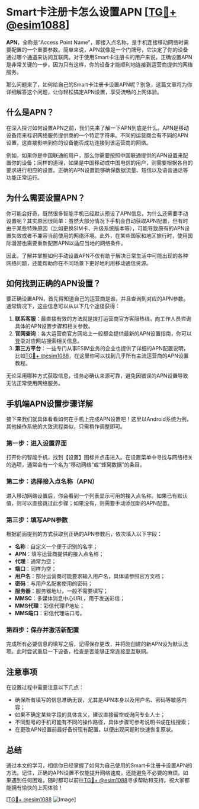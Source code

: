 # Smart卡注册卡怎么设置APN [[TG💪+ @esim1088](https://t.me/s/esim1088)]

**APN**，全称是“Access Point Name”，即接入点名称，是手机连接移动网络时需要配置的一个重要参数。简单来说，APN就像是一个门牌号，它决定了你的设备通过哪个通道来访问互联网。对于使用Smart卡注册卡的用户来说，正确设置APN是非常关键的一步，因为只有这样，你的设备才能顺利地连接到运营商提供的网络服务。

那么问题来了，如何给自己的Smart卡注册卡设置APN呢？别急，这篇文章将为你详细解答这个问题，让你轻松搞定APN设置，享受流畅的上网体验。

## 什么是APN？

在深入探讨如何设置APN之前，我们先来了解一下APN到底是什么。APN是移动设备用来标识网络服务提供商的一个特定字符串。不同的运营商会有不同的APN设置，这直接影响到你的设备能否成功连接到该运营商的网络。

例如，如果你是中国联通的用户，那么你需要按照中国联通提供的APN设置来配置你的设备；同样的道理，如果是中国移动或中国电信的用户，则需要根据各自的要求进行相应的设置。正确的APN设置能够确保数据流量、短信以及语音通话等功能正常运行。

## 为什么需要设置APN？

你可能会好奇，既然很多智能手机已经默认预设了APN信息，为什么还需要手动设置呢？其实原因很简单：虽然大部分情况下手机会自动获取APN配置，但有时由于某些特殊原因（比如更换SIM卡、升级系统版本等），可能导致原有的APN设置失效或者不兼容当前使用的网络环境。此外，在某些国家和地区旅行时，使用国际漫游也需要重新配置APN以适应当地的网络条件。

因此，了解并掌握如何手动设置APN不仅有助于解决日常生活中可能出现的各种网络问题，还能帮助你在不同场景下更好地利用移动通信资源。

## 如何找到正确的APN设置？

要正确设置APN，首先得知道自己的运营商是谁，并且查询到对应的APN参数。通常情况下，这些信息可以从以下几个途径获得：

1. **联系客服**：最直接有效的方法就是拨打运营商官方客服热线，向工作人员咨询具体的APN设置步骤和相关参数。
2. **官网查询**：各大运营商官方网站上一般都会提供最新的APN设置指南，你可以登录对应网站搜索相关信息。
3. **第三方平台**：一些专门从事ESIM业务的企业也提供了详细的APN配置说明，比如[TG💪+ @esim1088](https://t.me/s/esim1088)，在这里你可以找到几乎所有主流运营商的APN设置教程。

无论采用哪种方式获取信息，请务必确认来源可靠，避免因错误的APN设置导致无法正常使用网络服务。

## 手机端APN设置步骤详解

接下来我们就具体看看如何在手机上完成APN设置吧！这里以Android系统为例，其他操作系统的大致流程类似，只需稍作调整即可。

### 第一步：进入设置界面

打开你的智能手机，找到【设置】图标并点击进入。在设置菜单中寻找与网络相关的选项，通常会有一个名为“移动网络”或“蜂窝数据”的条目。

### 第二步：选择接入点名称（APN）

进入移动网络设置后，你会看到一个列表显示可用的接入点名称。如果已有默认值，则可以直接跳过此步骤；如果没有，则需要手动添加新的APN配置。

### 第三步：填写APN参数

根据前面提到的方式获取到正确的APN参数后，依次填入以下字段：
- **名称**：自定义一个便于识别的名字；
- **APN**：填写运营商提供的接入点名称；
- **代理**：通常为空；
- **端口**：同样为空；
- **用户名**：部分运营商可能要求输入用户名，具体请参照官方文档；
- **密码**：与用户名配套使用的密码；
- **服务器**：服务器地址，一般不需要填写；
- **MMSC**：多媒体消息中心URL，用于发送彩信；
- **MMS代理**：彩信代理IP地址；
- **MMS端口**：彩信代理端口号。

### 第四步：保存并激活新配置

完成所有必要信息的填写之后，记得保存更改，并将刚创建的新APN设为默认选项。此时尝试重启一下设备，检查是否能够正常连接至互联网。

## 注意事项

在设置过程中需要注意以下几点：
- 确保所有填写的信息准确无误，尤其是APN本身以及用户名、密码等敏感内容；
- 如果不确定某些字段的具体含义，建议直接留空或询问专业人士；
- 不同型号的手机可能有不同的操作路径，具体步骤可参考说明书或在线搜索；
- 在更改APN设置前最好备份现有配置，以便出现问题时快速恢复原状。

## 总结

通过本文的学习，相信你已经掌握了如何为自己使用的Smart卡注册卡设置APN的方法。记住，正确的APN设置不仅能提升网络速度，还能避免不必要的麻烦。如果遇到任何困难，随时都可以前往[TG💪+ @esim1088](https://t.me/s/esim1088)寻求帮助和支持。祝大家都能拥有愉快的上网体验！

[[TG💪+ @esim1088](https://t.me/s/esim1088) ![Image](https://i.postimg.cc/4NQfJmqS/Snipaste-2025-05-13-00-14-12.png)]